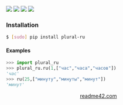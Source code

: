 <!--
https://readme42.com
-->



[![](https://img.shields.io/badge/OS-Unix-blue.svg?longCache=True)]()
[![](https://img.shields.io/pypi/v/plural-ru.svg?maxAge=3600)](https://pypi.org/project/plural-ru/)
[![](https://img.shields.io/badge/License-Unlicense-blue.svg?longCache=True)](https://unlicense.org/)
[![](https://github.com/andrewp-as-is/plural-ru.py/workflows/tests42/badge.svg)](https://github.com/andrewp-as-is/plural-ru.py/actions)

### Installation
```bash
$ [sudo] pip install plural-ru
```

#### Examples
```python
>>> import plural_ru
>>> plural_ru.ru(1,["час","часа","часов"])
'час'
>>> ru(25,["минуту","минуты","минут"])
'минут'
```

<p align="center">
    <a href="https://readme42.com/">readme42.com</a>
</p>
